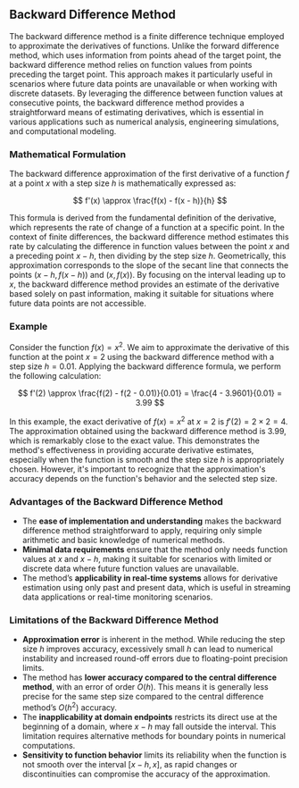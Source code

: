 ## Backward Difference Method

The backward difference method is a finite difference technique employed to approximate the derivatives of functions. Unlike the forward difference method, which uses information from points ahead of the target point, the backward difference method relies on function values from points preceding the target point. This approach makes it particularly useful in scenarios where future data points are unavailable or when working with discrete datasets. By leveraging the difference between function values at consecutive points, the backward difference method provides a straightforward means of estimating derivatives, which is essential in various applications such as numerical analysis, engineering simulations, and computational modeling.

### Mathematical Formulation

The backward difference approximation of the first derivative of a function $f$ at a point $x$ with a step size $h$ is mathematically expressed as:

$$
f'(x) \approx \frac{f(x) - f(x - h)}{h}
$$

This formula is derived from the fundamental definition of the derivative, which represents the rate of change of a function at a specific point. In the context of finite differences, the backward difference method estimates this rate by calculating the difference in function values between the point $x$ and a preceding point $x - h$, then dividing by the step size $h$. Geometrically, this approximation corresponds to the slope of the secant line that connects the points $(x - h, f(x - h))$ and $(x, f(x))$. By focusing on the interval leading up to $x$, the backward difference method provides an estimate of the derivative based solely on past information, making it suitable for situations where future data points are not accessible.

### Example

Consider the function $f(x) = x^2$. We aim to approximate the derivative of this function at the point $x = 2$ using the backward difference method with a step size $h = 0.01$. Applying the backward difference formula, we perform the following calculation:

$$
f'(2) \approx \frac{f(2) - f(2 - 0.01)}{0.01} = \frac{4 - 3.9601}{0.01} = 3.99
$$

In this example, the exact derivative of $f(x) = x^2$ at $x = 2$ is $f'(2) = 2 \times 2 = 4$. The approximation obtained using the backward difference method is $3.99$, which is remarkably close to the exact value. This demonstrates the method's effectiveness in providing accurate derivative estimates, especially when the function is smooth and the step size $h$ is appropriately chosen. However, it's important to recognize that the approximation's accuracy depends on the function's behavior and the selected step size.

### Advantages of the Backward Difference Method

- The **ease of implementation and understanding** makes the backward difference method straightforward to apply, requiring only simple arithmetic and basic knowledge of numerical methods.
- **Minimal data requirements** ensure that the method only needs function values at $x$ and $x - h$, making it suitable for scenarios with limited or discrete data where future function values are unavailable.
- The method’s **applicability in real-time systems** allows for derivative estimation using only past and present data, which is useful in streaming data applications or real-time monitoring scenarios.

### Limitations of the Backward Difference Method

- **Approximation error** is inherent in the method. While reducing the step size $h$ improves accuracy, excessively small $h$ can lead to numerical instability and increased round-off errors due to floating-point precision limits.
- The method has **lower accuracy compared to the central difference method**, with an error of order $O(h)$. This means it is generally less precise for the same step size compared to the central difference method’s $O(h^2)$ accuracy.
- The **inapplicability at domain endpoints** restricts its direct use at the beginning of a domain, where $x - h$ may fall outside the interval. This limitation requires alternative methods for boundary points in numerical computations.
- **Sensitivity to function behavior** limits its reliability when the function is not smooth over the interval $[x - h, x]$, as rapid changes or discontinuities can compromise the accuracy of the approximation.
